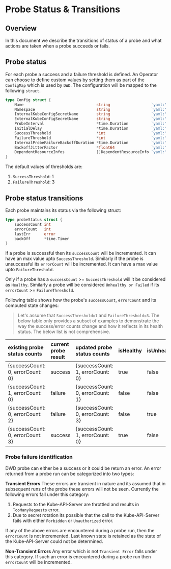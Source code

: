 # Probe Status & Transitions

## Overview

In this document we describe the transitions of status of a probe and what actions are taken when a probe succeeds or fails.

## Probe status
For each probe a success and a failure threshold is defined.
An Operator can choose to define custom values by setting them as part of the `ConfigMap` which is used by `DWD`. The configuration will be mapped to the following `struct`.

```go
type Config struct {
	Name                                string                  `yaml:"name"`
	Namespace                           string                  `yaml:"namespace,omitempty"`
	InternalKubeConfigSecretName        string                  `yaml:"internalKubeConfigSecretName"`
	ExternalKubeConfigSecretName        string                  `yaml:"externalKubeConfigSecretName"`
	ProbeInterval                       *time.Duration          `yaml:"probeInterval,omitempty"`
	InitialDelay                        *time.Duration          `yaml:"initialDelay,omitempty"`
	SuccessThreshold                    *int                    `yaml:"successThreshold,omitempty"`
	FailureThreshold                    *int                    `yaml:"failureThreshold,omitempty"`
	InternalProbeFailureBackoffDuration *time.Duration          `yaml:"internalProbeFailureBackoffDuration,omitempty"`
	BackoffJitterFactor                 *float64                `yaml:"backoffJitterFactor,omitempty"`
	DependentResourceInfos              []DependentResourceInfo `yaml:"dependentResourceInfos"`
}
```
The default values of thresholds are:
1. `SuccessThreshold`:  1
2. `FailureThreshold`: 3


## Probe status transitions

Each probe maintains its status via the following struct:

```go
type probeStatus struct {
	successCount int
	errorCount   int
	lastErr      error
	backOff      *time.Timer
}
```
If a probe is successful then its `successCount` will be incremented. It can have an max value upto `SuccessThreshold`. Similarly if the probe is unsuccessful its `errorCount` will be incremented. It can have a max value upto `FailureThreshold`.

Only if a probe has a `successCount` >= `SuccessThreshold` will it be considered as `Healthy`. Similarly a probe will be considered `Unhealthy or Failed` if its `errorCount` >= `FailureThreshold`.

Following table shows how the probe's `successCount`, `errorCount` and its computed state changes:

> Let's assume that `SuccessThreshold=1` and `FailureThreshold=3`. The below table only provides a subset of examples to demonstrate the way the success/error counts change and how it reflects in its health status. The below list is not comprehensive. 

| existing probe status counts | current probe result | updated probe status counts | isHealthy | isUnhealthy |
| :----------- | :--------- | :----- | :----- | :----- | 
| {successCount: 0, errorCount: 0} | success | {successCount: 1, errorCount: 0} | true | false |
| {successCount: 1, errorCount: 0} | failure | {successCount: 0, errorCount: 1} | false | false |
| {successCount: 0, errorCount: 2} | failure | {successCount: 0, errorCount: 3} | false | true |
| {successCount: 0, errorCount: 3} | success | {successCount: 1, errorCount: 0} | true | false |


### Probe failure identification

DWD probe can either be a success or it could be return an error. An error returned from a probe run can be categorized into two types:

**Transient Errors**
These errors are transient in nature and its assumed that in subsequent runs of the probe these errors will not be seen. Currently the following errors fall under this category:
1. Requests to the Kube-API-Server are throttled and results in `TooManyRequests` error.
2. Due to secret rotation its possible that the call to the Kube-API-Server fails with either `Forbidden` or `Unauthorized` error.

If any of the above errors are encountered during a probe run, then the `errorCount` is not incremented. Last known state is retained as the state of the Kube-API-Server could not be determined.

**Non-Transient Errors**
Any error which is not `Transient Error` falls under this category. If such an error is encountered during a probe run then `errorCount` will be incremented.
